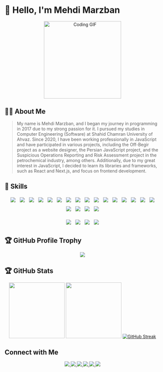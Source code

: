 # 👋 Hello, I'm Mehdi Marzban

<div align="center">
  <img src="https://i.giphy.com/media/v1.Y2lkPTc5MGI3NjExMjhmdDBzenZpbTJta2NwZ3VxbzR5dmE1dmplenVrY2RseDB3azBndiZlcD12MV9pbnRlcm5hbF9naWZfYnlfaWQmY3Q9Zw/bGgsc5mWoryfgKBx1u/giphy.gif" alt="Coding GIF" width="250"/>
</div>

## 👨‍💻 About Me

  > My name is Mehdi Marzban, and I began my journey in programming in 2017 due to my strong passion for it. I pursued my studies in Computer Engineering (Software) at Shahid Chamran University of Ahvaz. Since 2020, I have been working professionally in JavaScript and have participated in various projects, including the Off-Begir project as a website designer, the Persian JavaScript project, and the Suspicious Operations Reporting and Risk Assessment project in the petrochemical industry, among others. Additionally, due to my great interest in JavaScript, I decided to learn its libraries and frameworks, such as React and Next.js, and focus on frontend development.

## 🚀 Skills

<div align="center">
  <p>
    <img src="https://skillicons.dev/icons?i=js" style="margin: 5px;" />
    <img src="https://skillicons.dev/icons?i=typescript" style="margin: 5px;" />
    <img src="https://skillicons.dev/icons?i=react" style="margin: 5px;" />
    <img src="https://skillicons.dev/icons?i=nextjs" style="margin: 5px;" />
    <img src="https://skillicons.dev/icons?i=redux" style="margin: 5px;" />
    <img src="https://skillicons.dev/icons?i=docker" style="margin: 5px;" />
    <img src="https://skillicons.dev/icons?i=mongodb" style="margin: 5px;" />
    <img src="https://skillicons.dev/icons?i=mysql" style="margin: 5px;" />
    <img src="https://skillicons.dev/icons?i=html" style="margin: 5px;" />
    <img src="https://skillicons.dev/icons?i=css" style="margin: 5px;" />
    <img src="https://skillicons.dev/icons?i=sass" style="margin: 5px;" />
    <img src="https://skillicons.dev/icons?i=nodejs" style="margin: 5px;" />
    <img src="https://skillicons.dev/icons?i=mui" style="margin: 5px;" />
    <img src="https://skillicons.dev/icons?i=tailwind" style="margin: 5px;" />
    <img src="https://skillicons.dev/icons?i=bootstrap" style="margin: 5px;" />
    <img src="https://skillicons.dev/icons?i=figma" style="margin: 5px;" />
    <img src="https://skillicons.dev/icons?i=linux" style="margin: 5px;" />
    <img src="https://skillicons.dev/icons?i=webpack" style="margin: 5px;" />
    <img src="https://skillicons.dev/icons?i=git" style="margin: 5px;" />
    <img src="https://skillicons.dev/icons?i=npm" style="margin: 5px;" />
  </p>
  <img src="https://img.shields.io/badge/-React%20Native-61DAFB?style=for-the-badge&logo=react&logoColor=black" style="margin: 5px;" />
  <img src="https://img.shields.io/badge/-REST%20API-00A400?style=for-the-badge&logo=api&logoColor=white" style="margin: 5px;" />
  <img src="https://img.shields.io/badge/-Storybook-FF4785?style=for-the-badge&logo=storybook&logoColor=white" style="margin: 5px;" />
  <img src="https://img.shields.io/badge/Strapi-2E7C21?style=for-the-badge&logo=strapi&logoColor=white" style="margin: 5px;" />
</div>

## 🏆 GitHub Profile Trophy

<div align="center">
    <img  src="https://github-profile-trophy.vercel.app/?username=MehhdiMarzban&theme=radical&row=1&column=6&margin-w=15&margin-h=15" />
</div>

## 🏆 GitHub Stats

<div align="center">
  <img height="180em" src="https://github-readme-stats.vercel.app/api?username=MehhdiMarzban&show_icons=true&hide_title=true&count_private=true&theme=radical&include_all_commits=true" />
  <img height="180em" src="https://github-readme-stats.vercel.app/api/top-langs/?username=MehhdiMarzban&layout=compact&theme=radical&exclude_repo=your-repo-name" />
  <a href="https://git.io/streak-stats"><img src="https://streak-stats.demolab.com?user=MehhdiMarzban&theme=radical&date_format=j%20M%5B%20Y%5D&fire=EB5454" alt="GitHub Streak" /></a>
</div>

##  Connect with Me

<div align="center">
  <p>
    <a href="https://github.com/MehhdiMarzban">
      <img src="https://img.shields.io/badge/GitHub-Profile-181717?style=for-the-badge&logo=github&logoColor=white" />
    </a>
    <a href="https://www.linkedin.com/in/mehdi-marzban-8851768b">
      <img src="https://img.shields.io/badge/LinkedIn-Profile-0077B5?style=for-the-badge&logo=linkedin&logoColor=white" />
    </a>
    <a href="mailto:marzban72@gmail.com">
      <img src="https://img.shields.io/badge/Email-Contact-D14836?style=for-the-badge&logo=gmail&logoColor=white" />
    </a>
    <a href="http://www.mehdi-marzban.ir">
      <img src="https://img.shields.io/badge/Website-mehdi--marzban.ir-4285F4?style=for-the-badge&logo=Google Chrome&logoColor=4285F4" />
    </a>
    <a href="http://t.me/mehhdi_marzban">
      <img src="https://img.shields.io/badge/Telegram-@mehhdi__marzban-26A5E4?style=for-the-badge&logo=telegram&logoColor=26A5E4" />
    </a>
    <a href="http://instagram.com/mehhdi_marzban">
      <img src="https://img.shields.io/badge/Instagram-@mehhdi__marzban-FF0069?style=for-the-badge&logo=instagram&logoColor=FF0069" />
    </a>
  </p>
</div>
